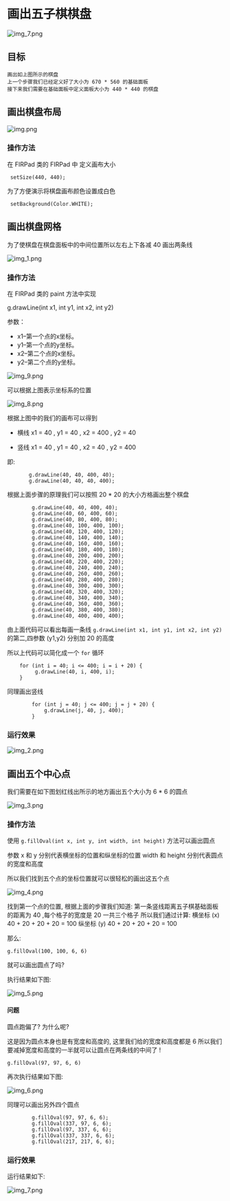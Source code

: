 # 画出五子棋棋盘

![img_7.png](assets/img_7.png)

## 目标

```
画出如上图所示的棋盘
上一个步骤我们已经定义好了大小为 670 * 560 的基础面板
接下来我们需要在基础面板中定义面板大小为 440 * 440 的棋盘
```

## 画出棋盘布局

![img.png](assets/img.png)

### 操作方法

在 FIRPad 类的 FIRPad 中 定义画布大小

```
 setSize(440, 440);
```

为了方便演示将棋盘画布颜色设置成白色

```
 setBackground(Color.WHITE);
```

## 画出棋盘网格


为了使棋盘在棋盘面板中的中间位置所以左右上下各减 40 画出两条线

![img_1.png](assets/img_1.png)

### 操作方法

在 FIRPad 类的 paint 方法中实现

g.drawLine(int x1, int y1, int x2, int y2)

参数：
- x1–第一个点的x坐标。
- y1–第一个点的y坐标。
- x2–第二个点的x坐标。
- y2–第二个点的y坐标。

![img_9.png](assets/img_9.png)

可以根据上图表示坐标系的位置

![img_8.png](assets/img_8.png)

根据上图中的我们的画布可以得到

- 横线 x1 = 40 , y1 = 40 , x2 = 400 , y2 = 40

- 竖线 x1 = 40 , y1 = 40 , x2 = 40 , y2 = 400

即:

```
       g.drawLine(40, 40, 400, 40);
       g.drawLine(40, 40, 40, 400);
```


根据上面步骤的原理我们可以按照 20 * 20 的大小方格画出整个棋盘

```
        g.drawLine(40, 40, 400, 40);
        g.drawLine(40, 60, 400, 60);
        g.drawLine(40, 80, 400, 80);
        g.drawLine(40, 100, 400, 100);
        g.drawLine(40, 120, 400, 120);
        g.drawLine(40, 140, 400, 140);
        g.drawLine(40, 160, 400, 160);
        g.drawLine(40, 180, 400, 180);
        g.drawLine(40, 200, 400, 200);
        g.drawLine(40, 220, 400, 220);
        g.drawLine(40, 240, 400, 240);
        g.drawLine(40, 260, 400, 260);
        g.drawLine(40, 280, 400, 280);
        g.drawLine(40, 300, 400, 300);
        g.drawLine(40, 320, 400, 320);
        g.drawLine(40, 340, 400, 340);
        g.drawLine(40, 360, 400, 360);
        g.drawLine(40, 380, 400, 380);
        g.drawLine(40, 400, 400, 400);

```


由上面代码可以看出每画一条线  `g.drawLine(int x1, int y1, int x2, int y2)` 的第二,四参数 (y1,y2) 分别加 20 的高度

所以上代码可以简化成一个 `for` 循环


```
    for (int i = 40; i <= 400; i = i + 20) {
         g.drawLine(40, i, 400, i);
    }
```


 同理画出竖线

```
        for (int j = 40; j <= 400; j = j + 20) {
            g.drawLine(j, 40, j, 400);
        }

```
### 运行效果

![img_2.png](assets/img_2.png)


## 画出五个中心点

我们需要在如下图划红线出所示的地方画出五个大小为 6 * 6 的圆点

![img_3.png](assets/img_3.png)

### 操作方法

使用 `g.fillOval(int x, int y, int width, int height)` 方法可以画出圆点

参数 x 和 y 分别代表横坐标的位置和纵坐标的位置
width 和 height 分别代表圆点的宽度和高度

所以我们找到五个点的坐标位置就可以很轻松的画出这五个点

![img_4.png](assets/img_4.png)

找到第一个点的位置, 根据上面的步骤我们知道: 第一条竖线距离五子棋基础面板的距离为 40 ,每个格子的宽度是 20
一共三个格子 所以我们通过计算:
横坐标 (x) 40 + 20 + 20 + 20 = 100 
纵坐标 (y) 40 + 20 + 20 + 20 = 100

那么:

```
g.fillOval(100, 100, 6, 6)
```
就可以画出圆点了吗?

执行结果如下图:

![img_5.png](assets/img_5.png)

#### 问题

圆点跑偏了? 为什么呢?


这是因为圆点本身也是有宽度和高度的, 这里我们给的宽度和高度都是 6 所以我们要减掉宽度和高度的一半就可以让圆点在两条线的中间了 !


```
g.fillOval(97, 97, 6, 6)
```

再次执行结果如下图:

![img_6.png](assets/img_6.png)


同理可以画出另外四个圆点

```
        g.fillOval(97, 97, 6, 6);
        g.fillOval(337, 97, 6, 6);
        g.fillOval(97, 337, 6, 6);
        g.fillOval(337, 337, 6, 6);
        g.fillOval(217, 217, 6, 6);
```

### 运行效果

运行结果如下:

![img_7.png](assets/img_7.png)












